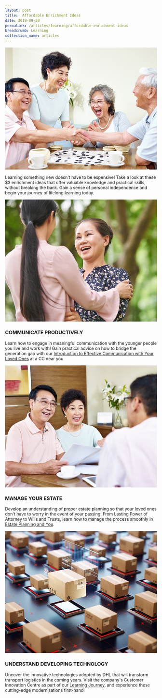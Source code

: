 ```yaml
---
layout: post
title:  Affordable Enrichment Ideas
date: 2019-09-30
permalink: /articles/learning/affordable-enrichment-ideas
breadcrumb: Learning
collection_name: articles
---
```

![Affordable Enrichment Ideas](/images/content-articles/learning/affordable-enrichment-ideas-img1.jpg)

Learning something new doesn't have to be expensive! Take a look at these $3 enrichment ideas that offer valuable knowledge and practical skills, without breaking the bank. Gain a sense of personal independence and begin your journey of lifelong learning today.    

![Affordable Enrichment Ideas](/images/content-articles/learning/affordable-enrichment-ideas-img2.jpg)

### COMMUNICATE PRODUCTIVELY
Learn how to engage in meaningful communication with the younger people you live and work with! Gain practical advice on how to bridge the generation gap with our [Introduction to Effective Communication with Your Loved Ones](../../course-directory/lifelong-learning/#intro-to-effective-communication) at a CC near you.

![Affordable Enrichment Ideas](/images/content-articles/learning/affordable-enrichment-ideas-img3.jpg)

### MANAGE YOUR ESTATE
Develop an understanding of proper estate planning so that your loved ones don't have to worry in the event of your passing. From Lasting Power of Attorney to Wills and Trusts, learn how to manage the process smoothly in [Estate Planning and You](../../course-directory/financial-literacy/#estate-planning-and-you).

![Affordable Enrichment Ideas](/images/content-articles/learning/affordable-enrichment-ideas-img4.jpg)

### UNDERSTAND DEVELOPING TECHNOLOGY
Uncover the innovative technologies adopted by DHL that will transform transport logistics in the coming years. Visit the company's Customer Innovation Centre as part of our [Learning Journey](../../course-directory/lifelong-learning/#innovation-learning-journey-dhl-asia), and experience these cutting-edge modernisations first-hand!